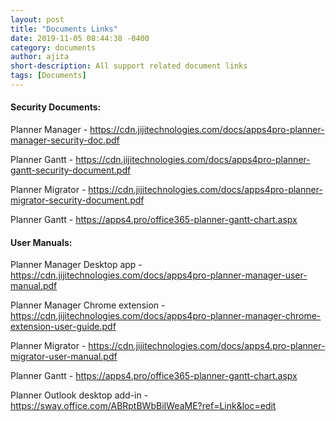 ```yaml
---
layout: post
title: "Documents Links"
date: 2019-11-05 08:44:38 -0400
category: documents
author: ajita
short-description: All support related document links
tags: [Documents]
---
```

#### Security Documents: 

Planner Manager - https://cdn.jijitechnologies.com/docs/apps4pro-planner-manager-security-doc.pdf 

Planner Gantt - https://cdn.jijitechnologies.com/docs/apps4pro-planner-gantt-security-document.pdf 

Planner Migrator - https://cdn.jijitechnologies.com/docs/apps4pro-planner-migrator-security-document.pdf 

Planner Gantt - https://apps4.pro/office365-planner-gantt-chart.aspx 

 

#### User Manuals: 

Planner Manager Desktop app - https://cdn.jijitechnologies.com/docs/apps4pro-planner-manager-user-manual.pdf 

Planner Manager Chrome extension - https://cdn.jijitechnologies.com/docs/apps4pro-planner-manager-chrome-extension-user-guide.pdf 

Planner Migrator - https://cdn.jijitechnologies.com/docs/apps4.pro-planner-migrator-user-manual.pdf 

Planner Gantt - https://apps4.pro/office365-planner-gantt-chart.aspx 

Planner Outlook desktop add-in - https://sway.office.com/ABRptBWbBiIWeaME?ref=Link&loc=edit 